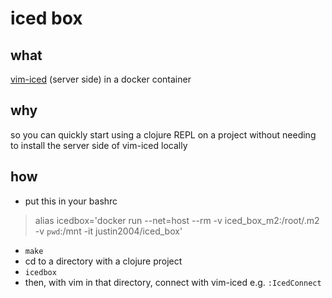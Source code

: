 # iced box

## what 

[vim-iced](https://github.com/liquidz/vim-iced) (server side) in a docker container

## why

so you can quickly start using a clojure REPL on a project without needing to install the server side of vim-iced locally

## how

- put this in your bashrc

> alias icedbox='docker run --net=host --rm -v iced_box_m2:/root/.m2 -v `pwd`:/mnt -it justin2004/iced_box'

- `make`
- cd to a directory with a clojure project
- `icedbox`
- then, with vim in that directory, connect with vim-iced   e.g. `:IcedConnect`

